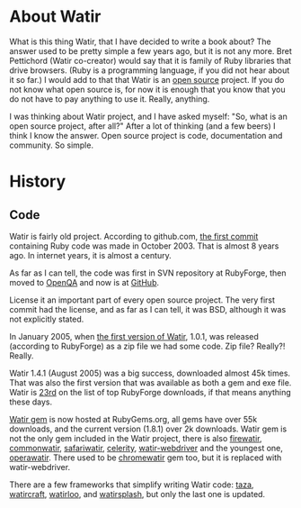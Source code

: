 # About Watir

What is this thing Watir, that I have decided to write a book about? The answer used to be pretty simple a few years ago, but it is not any more. Bret Pettichord (Watir co-creator) would say that it is family of Ruby libraries that drive browsers. (Ruby is a programming language, if you did not hear about it so far.) I would add to that that Watir is an [open source] project. If you do not know what open source is, for now it is enough that you know that you do not have to pay anything to use it. Really, anything.

I was thinking about Watir project, and I have asked myself: "So, what is an open source project, after all?"  After a lot of thinking (and a few beers) I think I know the answer. Open source project is code, documentation and community. So simple.

[open source]: http://en.wikipedia.org/wiki/Open_source

# History

## Code

Watir is fairly old project. According to github.com, [the first commit] containing Ruby code was made in October 2003. That is almost 8 years ago. In internet years, it is almost a century.

As far as I can tell, the code was first in SVN repository at RubyForge, then moved to [OpenQA] and now is at [GitHub].

License it an important part of every open source project. The very first commit had the license, and as far as I can tell, it was BSD, although it was not explicitly stated.

In January 2005, when [the first version of Watir], 1.0.1, was released (according to RubyForge) as a zip file we had some code. Zip file? Really?! Really.

Watir 1.4.1 (August 2005) was a big success, downloaded almost 45k times. That was also the first version that was available as both a gem and exe file. Watir is [23rd] on the list of top RubyForge downloads, if that means anything these days.

[Watir gem] is now hosted at RubyGems.org, all gems have over 55k downloads, and the current version (1.8.1) over 2k downloads. Watir gem is not the only gem included in the Watir project, there is also [firewatir], [commonwatir], [safariwatir], [celerity], [watir-webdriver] and the youngest one, [operawatir]. There used to be [chromewatir] gem too, but it is replaced with watir-webdriver.

There are a few frameworks that simplify writing Watir code: [taza], [watircraft], [watirloo], and [watirsplash], but only the last one is updated.

[the first commit]: https://github.com/bret/watir/commit/aca359922c6b3db2ec8329ea0b26c186b00e0bb5
[OpenQA]: http://svn.openqa.org/fisheye/browse/watir
[GitHub]: https://github.com/bret/watir
[the first version of Watir]: http://rubyforge.org/frs/?group_id=104&release_id=41300
[23rd]: http://rubyforge.org/top/toplist.php?type=downloads
[Watir gem]: https://rubygems.org/gems/watir
[firewatir]: https://rubygems.org/gems/firewatir
[commonwatir]: https://rubygems.org/gems/safariwatir
[safariwatir]: https://rubygems.org/gems/commonwatir
[celerity]: https://rubygems.org/gems/celerity
[watir-webdriver]: https://rubygems.org/gems/watir-webdriver
[operawatir]: https://rubygems.org/gems/operawatir
[chromewatir]: https://rubygems.org/gems/chromewatir
[taza]: https://rubygems.org/gems/taza
[watircraft]: https://github.com/bret/watircraft/
[watirloo]: https://rubygems.org/gems/watirloo
[watirsplash]: https://rubygems.org/gems/watirsplash
